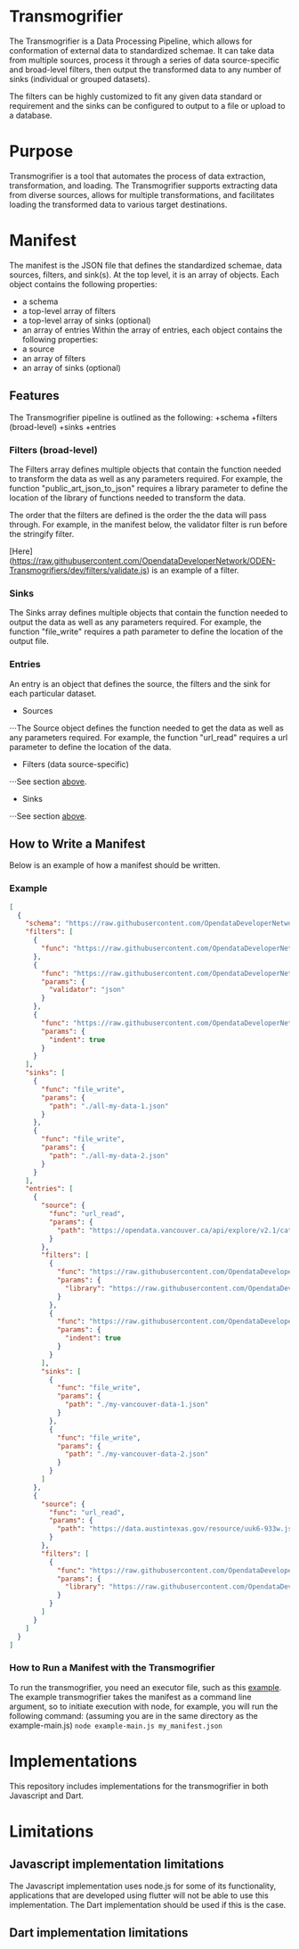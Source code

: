 # Transmogrifier
The Transmogrifier is a Data Processing Pipeline, which allows for conformation of external data to standardized schemae. It can take data from multiple sources, process it through a series of data source-specific and broad-level filters, then output the transformed data to any number of sinks (individual or grouped datasets).

The filters can be highly customized to fit any given data standard or requirement and the sinks can be configured to output to a file or upload to a database. 


# Purpose
Transmogrifier is a tool that automates the process of data extraction, transformation, and loading. The Transmogrifier supports extracting data from diverse sources, allows for multiple transformations, and facilitates loading the transformed data to various target destinations.

# Manifest
The manifest is the JSON file that defines the standardized schemae, data sources, filters, and sink(s). At the top level, it is an array of objects. Each object contains the following properties:
- a schema
- a top-level array of filters
- a top-level array of sinks (optional)
- an array of entries
Within the array of entries, each object contains the following properties:
- a source
- an array of filters
- an array of sinks (optional)

## Features
The Transmogrifier pipeline is outlined as the following: 
+schema
+filters (broad-level) 
+sinks
+entries

### Filters (broad-level)
The Filters array defines multiple objects that contain the function needed to transform the data as well as any parameters required. For example, the function "public_art_json_to_json" requires a library parameter to define the location of the library of functions needed to transform the data.

The order that the filters are defined is the order the the data will pass through. For example, in the manifest below, the validator filter is run before the stringify filter.

[Here] (https://raw.githubusercontent.com/OpendataDeveloperNetwork/ODEN-Transmogrifiers/dev/filters/validate.js) is an example of a filter.

### Sinks
The Sinks array defines multiple objects that contain the function needed to output the data as well as any parameters required. For example, the function "file_write" requires a path parameter to define the location of the output file.


### Entries
An entry is an object that defines the source, the filters and the sink for each particular dataset. 
- Sources

 ⋅⋅⋅The Source object defines the function needed to get the data as well as any parameters required. For example, the function "url_read" requires a url parameter to define the location of the data.
- Filters (data source-specific)

⋅⋅⋅See section [above](#Filters).
- Sinks

⋅⋅⋅See section [above](#Sinks).


## How to Write a Manifest
Below is an example of how a manifest should be written.
### Example
```json
[
  {
    "schema": "https://raw.githubusercontent.com/OpendataDeveloperNetwork/ODEN-Transmogrifiers/dev/schemas/public-art.json",
    "filters": [
      {
        "func": "https://raw.githubusercontent.com/OpendataDeveloperNetwork/ODEN-Transmogrifiers/ms-ss-rg-collector-update/collectors/collector-json.js"
      },
      {
        "func": "https://raw.githubusercontent.com/OpendataDeveloperNetwork/ODEN-Transmogrifiers/dev/filters/validate.js",
        "params": {
          "validator": "json"
        }
      },
      {
        "func": "https://raw.githubusercontent.com/OpendataDeveloperNetwork/ODEN-Transmogrifiers/dev/filters/stringify.js",
        "params": {
          "indent": true
        }
      }
    ],
    "sinks": [
      {
        "func": "file_write",
        "params": {
          "path": "./all-my-data-1.json"
        }
      },
      {
        "func": "file_write",
        "params": {
          "path": "./all-my-data-2.json"
        }
      }
    ],
    "entries": [
      {
        "source": {
          "func": "url_read",
          "params": {
            "path": "https://opendata.vancouver.ca/api/explore/v2.1/catalog/datasets/public-art/exports/json?lang=en&timezone=America%2FLos_Angeles"
          }
        },
        "filters": [
          {
            "func": "https://raw.githubusercontent.com/OpendataDeveloperNetwork/ODEN-Transmogrifiers/dev/filters/canada/british-columbia/vancouver/public-art-json-to-json.js",
            "params": {
              "library": "https://raw.githubusercontent.com/OpendataDeveloperNetwork/ODEN-Transmogrifiers/dev/libraries/standard.js"
            }
          },
          {
            "func": "https://raw.githubusercontent.com/OpendataDeveloperNetwork/ODEN-Transmogrifiers/dev/filters/stringify.js",
            "params": {
              "indent": true
            }
          }
        ],
        "sinks": [
          {
            "func": "file_write",
            "params": {
              "path": "./my-vancouver-data-1.json"
            }
          },
          {
            "func": "file_write",
            "params": {
              "path": "./my-vancouver-data-2.json"
            }
          }
        ]
      },
      {
        "source": {
          "func": "url_read",
          "params": {
            "path": "https://data.austintexas.gov/resource/uuk6-933w.json"
          }
        },
        "filters": [
          {
            "func": "https://raw.githubusercontent.com/OpendataDeveloperNetwork/ODEN-Transmogrifiers/dev/filters/united-states/texas/austin/public-art-json-to-json.js",
            "params": {
              "library": "https://raw.githubusercontent.com/OpendataDeveloperNetwork/ODEN-Transmogrifiers/dev/libraries/standard.js"
            }
          }
        ]
      }
    ]
  }
]
```

### How to Run a Manifest with the Transmogrifier

To run the transmogrifier, you need an executor file, such as this [example](https://github.com/transmogrifier-io/transmogrifier/blob/dev/example-main.js). 
The example transmogrifier takes the manifest as a command line argument, so to initiate execution with node, for example, you will run the following command:
(assuming you are in the same directory as the example-main.js) 
`node example-main.js my_manifest.json` 

# Implementations
This repository includes implementations for the transmogrifier in both Javascript and Dart.

# Limitations

## Javascript implementation limitations
The Javascript implementation uses node.js for some of its functionality, applications that are developed using flutter will
not be able to use this implementation. The Dart implementation should be used if this is the case.

## Dart implementation limitations



